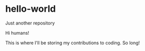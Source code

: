 # hello-world
Just another repository

Hi humans!

This is where I'll be storing my contributions to coding. So long!
